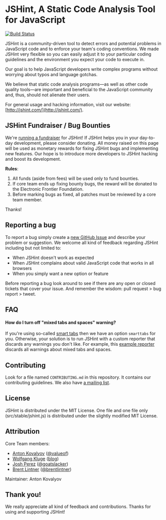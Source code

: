 JSHint, A Static Code Analysis Tool for JavaScript
==================================================
[![Build Status](https://travis-ci.org/jshint/jshint.png?branch=master)](https://travis-ci.org/jshint/jshint)

JSHint is a community-driven tool to detect errors and potential problems in
JavaScript code and to enforce your team's coding conventions. We made JSHint
very flexible so you can easily adjust it to your particular coding guidelines
and the environment you expect your code to execute in.

Our goal is to help JavaScript developers write complex programs without
worrying about typos and language gotchas.

We believe that static code analysis programs—as well as other code quality
tools—are important and beneficial to the JavaScript community and, thus,
should not alienate their users.

For general usage and hacking information, visit our website:
[http://jshint.com/](http://jshint.com/).

JSHint Fundraiser / Bug Bounties
--------------------------------

We're [running a fundraiser](https://www.bountysource.com/#fundraisers/91-jshint)
for JSHint! If JSHint helps you in your day-to-day development, please consider
donating.  All money raised on this page will be used as monetary rewards for
fixing JSHint bugs and implementing new features. Our hope is to introduce more
developers to JSHint hacking and boost its development.

**Rules**:

1. All funds (aside from fees) will be used only to fund bounties.
2. If core team ends up fixing bounty bugs, the reward will be donated to the Electronic Frontier Foundation.
3. Before marking bugs as fixed, all patches must be reviewed by a core team member.

Thanks!

Reporting a bug
---------------

To report a bug simply create a
[new GitHub Issue](https://github.com/jshint/jshint/issues/new) and describe
your problem or suggestion. We welcome all kind of feedback regarding
JSHint including but not limited to:

 * When JSHint doesn't work as expected
 * When JSHint complains about valid JavaScript code that works in all browsers
 * When you simply want a new option or feature

Before reporting a bug look around to see if there are any open or closed tickets
that cover your issue. And remember the wisdom: pull request > bug report > tweet.


FAQ
---

#### How do I turn off "mixed tabs and spaces" warning?

If you're using so-called [smart tabs](http://www.emacswiki.org/SmartTabs)
then we have an option `smarttabs` for you. Otherwise, your solution is to
run JSHint with a custom reporter that discards any warnings you don't like.
For example, this [example reporter](https://gist.github.com/3885619)
discards all warnings about mixed tabs and spaces.

Contributing
------------

Look for a file named `CONTRIBUTING.md` in this repository. It contains our
contributing guidelines. We also have
[a mailing list](http://groups.google.com/group/jshint/).

License
-------

JSHint is distributed under the MIT License. One file and one file only
(src/stable/jshint.js) is distributed under the slightly modified MIT License.

Attribution
-----------

Core Team members:

 * [Anton Kovalyov](http://anton.kovalyov.net/) ([@valueof](http://twitter.com/valueof))
 * [Wolfgang Kluge](http://klugesoftware.de/) ([blog](http://gehirnwindung.de/))
 * [Josh Perez](http://www.goatslacker.com/) ([@goatslacker](http://twitter.com/goatslacker))
 * [Brent Lintner](http://brentlintner.heroku.com/) ([@brentlintner](http://twitter.com/brentlintner))

Maintainer: Anton Kovalyov

Thank you!
----------

We really appreciate all kind of feedback and contributions. Thanks for using and supporting JSHint!
